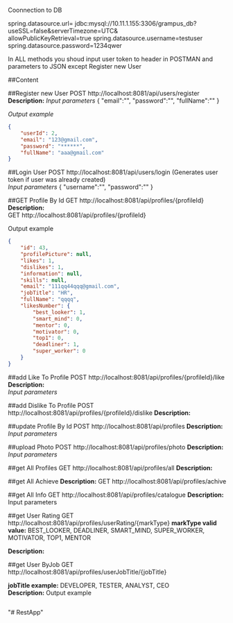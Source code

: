 Coonnection to DB

spring.datasource.url= jdbc:mysql://10.11.1.155:3306/grampus_db?\
  useSSL=false&serverTimezone=UTC&\
  allowPublicKeyRetrieval=true
spring.datasource.username=testuser
spring.datasource.password=1234qwer


In ALL methods you shoud input user token to header in POSTMAN and parameters to JSON except
Register new User

##Content

##Register new User
    POST  http://localhost:8081/api/users/register
 **Description:**
 *Input parameters*
{
"email":"",
"password":"",
"fullName":""
}

*Output example*

```json
{
    "userId": 2,
    "email": "123@gmail.com",
    "password": "******",
    "fullName": "aaa@gmail.com"
}
```

##Login User
    POST http://localhost:8081/api/users/login (Generates user token if user was already created)   
*Input parameters*
{
"username":"",
"password":""
}

##GET Profile By Id
    GET  http://localhost:8081/api/profiles/{profileId}  
**Description:**   
 GET  http://localhost:8081/api/profiles/{profileId}  

Output example

```json
{
    "id": 43,
    "profilePicture": null,
    "likes": 1,
    "dislikes": 1,
    "information": null,
    "skills": null,
    "email": "111qq44qqq@gmail.com",
    "jobTitle": "HR",
    "fullName": "qqqq",
    "likesNumber": {
        "best_looker": 1,
        "smart_mind": 0,
        "mentor": 0,
        "motivator": 0,
        "top1": 0,
        "deadliner": 1,
        "super_worker": 0
    }
}
```

##add Like To Profile
    POST  http://localhost:8081/api/profiles/{profileId}/like   
**Description:**   
*Input parameters*


##add Dislike To Profile
    POST  http://localhost:8081/api/profiles/{profileId}/dislike
**Description:**


##update Profile By Id
    POST  http://localhost:8081/api/profiles
**Description:**
*Input parameters*

##upload Photo
    POST  http://localhost:8081/api/profiles/photo
**Description:**
*Input parameters*
 
 
##get All Profiles
    GET  http://localhost:8081/api/profiles/all
**Description:**

##get All Achieve
**Description:**
 GET  http://localhost:8081/api/profiles/achive
 
 
##get All Info
    GET  http://localhost:8081/api/profiles/catalogue
**Description:**
 Input parameters

##get User Rating
    GET  http://localhost:8081/api/profiles/userRating/{markType}
**markType valid value:** BEST_LOOKER, DEADLINER, SMART_MIND, SUPER_WORKER, MOTIVATOR, TOP1, MENTOR   
   
**Description:**

##get User ByJob
    GET  http://localhost:8081/api/profiles/userJobTitle/{jobTitle}
    
**jobTitle example:** DEVELOPER, TESTER, ANALYST, CEO   
**Description:**
 Output example
```json

```
 
 
"# RestApp" 
